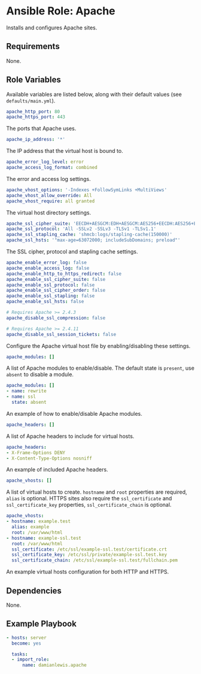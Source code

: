 # Ansible Role: Apache
Installs and configures Apache sites.

## Requirements
None.

## Role Variables
Available variables are listed below, along with their default values (see `defaults/main.yml`).

```yaml
apache_http_port: 80
apache_https_port: 443
```
The ports that Apache uses.

```yaml
apache_ip_address: '*'
```
The IP address that the virtual host is bound to.

```yaml
apache_error_log_level: error
apache_access_log_format: combined
```
The error and access log settings.

```yaml
apache_vhost_options: '-Indexes +FollowSymLinks +MultiViews'
apache_vhost_allow_override: All
apache_vhost_require: all granted
```
The virtual host directory settings.

```yaml
apache_ssl_cipher_suite: 'EECDH+AESGCM:EDH+AESGCM:AES256+EECDH:AES256+EDH'
apache_ssl_protocol: 'All -SSLv2 -SSLv3 -TLSv1 -TLSv1.1'
apache_ssl_stapling_cache: 'shmcb:logs/stapling-cache(150000)'
apache_ssl_hsts: '"max-age=63072000; includeSubDomains; preload"'
```
The SSL cipher, protocol and stapling cache settings.

```yaml
apache_enable_error_log: false
apache_enable_access_log: false
apache_enable_http_to_https_redirect: false
apache_enable_ssl_cipher_suite: false
apache_enable_ssl_protocol: false
apache_enable_ssl_cipher_order: false
apache_enable_ssl_stapling: false
apache_enable_ssl_hsts: false

# Requires Apache >= 2.4.3
apache_disable_ssl_compression: false

# Requires Apache >= 2.4.11
apache_disable_ssl_session_tickets: false
```
Configure the Apache virtual host file by enabling/disabling these settings.

```yaml
apache_modules: []
```
A list of Apache modules to enable/disable. The default state is `present`, use `absent` to disable a module.

```yaml
apache_modules: []
- name: rewrite
- name: ssl
  state: absent
```
An example of how to enable/disable Apache modules.

```yaml
apache_headers: []
```
A list of Apache headers to include for virtual hosts.

```yaml
apache_headers:
- X-Frame-Options DENY
- X-Content-Type-Options nosniff
```
An example of included Apache headers.

```yaml
apache_vhosts: []
```
A list of virtual hosts to create. `hostname` and `root` properties are required, `alias` is optional. HTTPS sites also require the `ssl_certificate` and `ssl_certificate_key` properties, `ssl_certificate_chain` is optional.

```yaml
apache_vhosts:
- hostname: example.test
  alias: example
  root: /var/www/html
- hostname: example-ssl.test
  root: /var/www/html
  ssl_certificate: /etc/ssl/example-ssl.test/certificate.crt
  ssl_certificate_key: /etc/ssl/private/example-ssl.test.key
  ssl_certificate_chain: /etc/ssl/example-ssl.test/fullchain.pem
```
An example virtual hosts configuration for both HTTP and HTTPS.

## Dependencies
None.

## Example Playbook
```yaml
- hosts: server
  become: yes

  tasks:
  - import_role:
      name: damianlewis.apache
```
